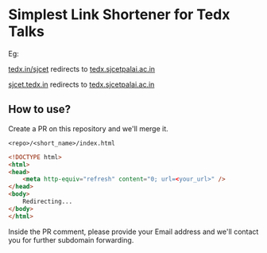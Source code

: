 # Simplest Link Shortener for Tedx Talks

Eg: 

[tedx.in/sjcet](tedx.in/sjcet) redirects to [tedx.sjcetpalai.ac.in](tedx.sjcetpalai.ac.in)

[sjcet.tedx.in](sjcet.tedx.in) redirects to [tedx.sjcetpalai.ac.in](tedx.sjcetpalai.ac.in)

## How to use?

Create a PR on this repository and we'll merge it.

`<repo>/<short_name>/index.html`
```html
<!DOCTYPE html>
<html>
<head>
    <meta http-equiv="refresh" content="0; url=<your_url>" />
</head>
<body>
    Redirecting...
</body>
</html>
```

Inside the PR comment, please provide your Email address and we'll contact you for further subdomain forwarding.
